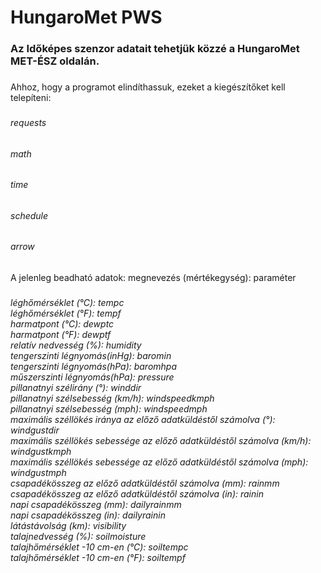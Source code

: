 <h1 align="left">HungaroMet PWS</h1>

###

<h3 align="left">Az Időképes szenzor adatait tehetjük közzé a HungaroMet MET-ÉSZ oldalán.</h3>

###

<p align="left">Ahhoz, hogy a programot elindíthassuk, ezeket a kiegészítőket kell telepíteni:</p>

###

<h6 align="left">requests</h6>

###

<h6 align="left">math</h6>

###

<h6 align="left">time</h6>

###

<h6 align="left">schedule</h6>

###

<h6 align="left">arrow</h6>

###

<p align="left">A jelenleg beadható adatok: megnevezés (mértékegység): paraméter</p>

###

<h6 align="left">léghőmérséklet (°C): tempc<br>léghőmérséklet (°F): tempf<br>harmatpont (°C): dewptc<br>harmatpont (°F): dewptf<br>relatív nedvesség (%): humidity<br>tengerszinti légnyomás(inHg): baromin<br>tengerszinti légnyomás(hPa): baromhpa<br>műszerszinti légnyomás(hPa): pressure<br>pillanatnyi szélirány (°): winddir<br>pillanatnyi szélsebesség (km/h): windspeedkmph<br>pillanatnyi szélsebesség (mph): windspeedmph<br>maximális széllökés iránya az előző adatküldéstől számolva (°): windgustdir<br>maximális széllökés sebessége az előző adatküldéstől számolva (km/h): windgustkmph<br>maximális széllökés sebessége az előző adatküldéstől számolva (mph): windgustmph<br>csapadékösszeg az előző adatküldéstől számolva (mm): rainmm<br>csapadékösszeg az előző adatküldéstől számolva (in): rainin<br>napi csapadékösszeg (mm): dailyrainmm<br>napi csapadékösszeg (in): dailyrainin<br>látástávolság (km): visibility<br>talajnedvesség (%): soilmoisture<br>talajhőmérséklet -10 cm-en (°C): soiltempc<br>talajhőmérséklet -10 cm-en (°F): soiltempf</h6>

###
